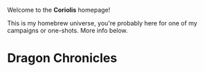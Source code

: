 Welcome to the **Coriolis** homepage!

This is my homebrew universe, you're probably here for one of my campaigns or one-shots. More info below.

# Dragon Chronicles